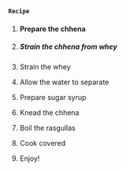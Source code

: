 **`Recipe`**

1. #### Prepare the chhena

2. ##### Strain the chhena from whey

3. Strain the whey

4. Allow the water to separate

5. Prepare sugar syrup

6. Knead the chhena

7. Boil the rasgullas

8. Cook covered

9. Enjoy!

